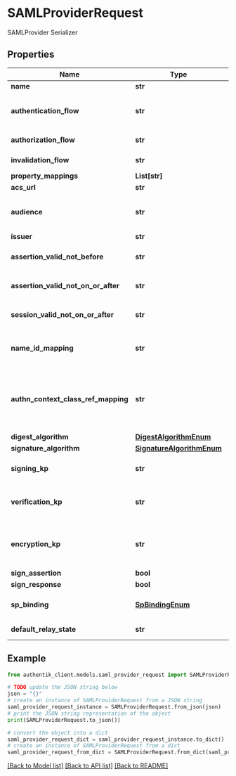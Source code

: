 # SAMLProviderRequest

SAMLProvider Serializer

## Properties

Name | Type | Description | Notes
------------ | ------------- | ------------- | -------------
**name** | **str** |  | 
**authentication_flow** | **str** | Flow used for authentication when the associated application is accessed by an un-authenticated user. | [optional] 
**authorization_flow** | **str** | Flow used when authorizing this provider. | 
**invalidation_flow** | **str** | Flow used ending the session from a provider. | 
**property_mappings** | **List[str]** |  | [optional] 
**acs_url** | **str** |  | 
**audience** | **str** | Value of the audience restriction field of the assertion. When left empty, no audience restriction will be added. | [optional] 
**issuer** | **str** | Also known as EntityID | [optional] 
**assertion_valid_not_before** | **str** | Assertion valid not before current time + this value (Format: hours&#x3D;-1;minutes&#x3D;-2;seconds&#x3D;-3). | [optional] 
**assertion_valid_not_on_or_after** | **str** | Assertion not valid on or after current time + this value (Format: hours&#x3D;1;minutes&#x3D;2;seconds&#x3D;3). | [optional] 
**session_valid_not_on_or_after** | **str** | Session not valid on or after current time + this value (Format: hours&#x3D;1;minutes&#x3D;2;seconds&#x3D;3). | [optional] 
**name_id_mapping** | **str** | Configure how the NameID value will be created. When left empty, the NameIDPolicy of the incoming request will be considered | [optional] 
**authn_context_class_ref_mapping** | **str** | Configure how the AuthnContextClassRef value will be created. When left empty, the AuthnContextClassRef will be set based on which authentication methods the user used to authenticate. | [optional] 
**digest_algorithm** | [**DigestAlgorithmEnum**](DigestAlgorithmEnum.md) |  | [optional] 
**signature_algorithm** | [**SignatureAlgorithmEnum**](SignatureAlgorithmEnum.md) |  | [optional] 
**signing_kp** | **str** | Keypair used to sign outgoing Responses going to the Service Provider. | [optional] 
**verification_kp** | **str** | When selected, incoming assertion&#39;s Signatures will be validated against this certificate. To allow unsigned Requests, leave on default. | [optional] 
**encryption_kp** | **str** | When selected, incoming assertions are encrypted by the IdP using the public key of the encryption keypair. The assertion is decrypted by the SP using the the private key. | [optional] 
**sign_assertion** | **bool** |  | [optional] 
**sign_response** | **bool** |  | [optional] 
**sp_binding** | [**SpBindingEnum**](SpBindingEnum.md) | This determines how authentik sends the response back to the Service Provider. | [optional] 
**default_relay_state** | **str** | Default relay_state value for IDP-initiated logins | [optional] 

## Example

```python
from authentik_client.models.saml_provider_request import SAMLProviderRequest

# TODO update the JSON string below
json = "{}"
# create an instance of SAMLProviderRequest from a JSON string
saml_provider_request_instance = SAMLProviderRequest.from_json(json)
# print the JSON string representation of the object
print(SAMLProviderRequest.to_json())

# convert the object into a dict
saml_provider_request_dict = saml_provider_request_instance.to_dict()
# create an instance of SAMLProviderRequest from a dict
saml_provider_request_from_dict = SAMLProviderRequest.from_dict(saml_provider_request_dict)
```
[[Back to Model list]](../README.md#documentation-for-models) [[Back to API list]](../README.md#documentation-for-api-endpoints) [[Back to README]](../README.md)


